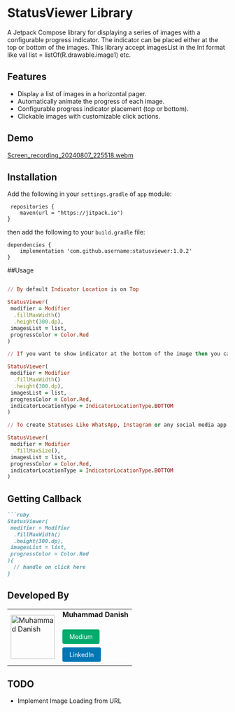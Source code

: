 # StatusViewer Library

A Jetpack Compose library for displaying a series of images with a configurable progress indicator. The indicator can be placed either at the top or bottom of the images.
This library accept imagesList in the Int format like val list = listOf(R.drawable.image1) etc.

## Features

- Display a list of images in a horizontal pager.
- Automatically animate the progress of each image.
- Configurable progress indicator placement (top or bottom).
- Clickable images with customizable click actions.

## Demo
[Screen_recording_20240807_225518.webm](https://github.com/user-attachments/assets/d572c64d-9f86-4562-9df4-6245a84fd14f)

## Installation

Add the following in your `settings.gradle` of `app` module: 

```
 repositories {
    maven(url = "https://jitpack.io")
}
```
then add the following to your `build.gradle` file:
```
dependencies {
    implementation 'com.github.username:statusviewer:1.0.2'
}
```

##Usage

```ruby

// By default Indicator Location is on Top

StatusViewer(
 modifier = Modifier
  .fillMaxWidth()
  .height(300.dp),
 imagesList = list,
 progressColor = Color.Red
)

// If you want to show indicator at the bottom of the image then you can use

StatusViewer(
 modifier = Modifier
  .fillMaxWidth()
  .height(300.dp),
 imagesList = list,
 progressColor = Color.Red,
 indicatorLocationType = IndicatorLocationType.BOTTOM
)

// To create Statuses Like WhatsApp, Instagram or any social media app

StatusViewer(
 modifier = Modifier
  .fillMaxSize(),
 imagesList = list,
 progressColor = Color.Red,
 indicatorLocationType = IndicatorLocationType.BOTTOM
)

```

## Getting Callback

```ruby
```ruby
StatusViewer(
 modifier = Modifier
  .fillMaxWidth()
  .height(300.dp),
 imagesList = list,
 progressColor = Color.Red
){
  // handle on click here
}

```

## Developed By

<table>
  <tr>
    <td>
      <img src="https://media.licdn.com/dms/image/C5603AQFQBXt5ODHhig/profile-displayphoto-shrink_800_800/0/1641730136128?e=1728518400&v=beta&t=J-BxmCnxkva4TgvuKaKbMxYkueOr7N8De31kJbTUfZA" alt="Muhammad Danish" width="100" height="100"/>
    </td>
    <td style="padding-left: 10px;">
      <strong>Muhammad Danish</strong><br/><br/>
      <a href="https://daanidev.medium.com/" target="_blank" style="display: inline-block; padding: 8px 16px; margin: 4px 0; font-size: 14px; color: white; background-color: #00ab6c; text-decoration: none; border-radius: 4px;">Medium</a><br/>
      <a href="https://www.linkedin.com/in/mdanish12/" target="_blank" style="display: inline-block; padding: 8px 16px; margin: 4px 0; font-size: 14px; color: white; background-color: #0077b5; text-decoration: none; border-radius: 4px;">LinkedIn</a>
    </td>
  </tr>
</table>

## TODO
- Implement Image Loading from URL
